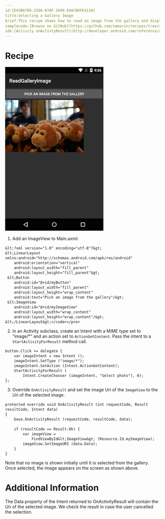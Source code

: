 ```yaml
---
id:{E43B67D6-25DA-87AF-1046-E9ACB6FE4110}  
title:Selecting a Gallery Image  
brief:This recipe shows how to read an image from the gallery and display it in an ImageView.  
samplecode:[Browse on GitHub](https://github.com/xamarin/recipes/tree/master/android/data/files/selecting_a_gallery_image)  
sdk:[Activity onActivtyResult](http://developer.android.com/reference/android/app/Activity.html)  
---
```


<a name="Recipe" class="injected"></a>


# Recipe

 [ ![](Images/PickGalleryImage.png)](Images/PickGalleryImage.png)

1. Add an ImageView to Main.axml:

```
&lt;?xml version="1.0" encoding="utf-8"?&gt;
&lt;LinearLayout xmlns:android="http://schemas.android.com/apk/res/android"
    android:orientation="vertical"
    android:layout_width="fill_parent"
    android:layout_height="fill_parent"&gt;
 &lt;Button  
    android:id="@+id/myButton"
    android:layout_width="fill_parent"
    android:layout_height="wrap_content"
    android:text="Pick an image from the gallery"/&gt;
 &lt;ImageView
    android:id="@+id/myImageView"
    android:layout_width="wrap_content"
    android:layout_height="wrap_content"/&gt;
&lt;/LinearLayout&gt;</code></pre>
```
<ol start="2">
  <li>In an Activity subclass, create an Intent with a MIME type set to “image/*” and an action set to <code>ActionGetContent</code>. Pass the intent to a
  <code>StartActivityForResult</code> method call.</li>
</ol>

```
button.Click += delegate {
    var imageIntent = new Intent ();
    imageIntent.SetType ("image/*");
    imageIntent.SetAction (Intent.ActionGetContent);
    StartActivityForResult (
        Intent.CreateChooser (imageIntent, "Select photo"), 0);
};
```
<ol start="3">
  <li>Override <code>OnActivityResult</code> and set the image Uri of the <code>ImageView</code> to the
  Uri of the selected image.</li>
</ol>

```
protected override void OnActivityResult (int requestCode, Result resultCode, Intent data)
{
    base.OnActivityResult (requestCode, resultCode, data);

    if (resultCode == Result.Ok) {
        var imageView =
            FindViewById&lt;ImageView&gt; (Resource.Id.myImageView);
        imageView.SetImageURI (data.Data);
    }
}
```
Note that no image is shown initially until it is selected from the gallery. Once selected, the image appears on the screen as shown above.

 <a name="Additional_Information" class="injected"></a>


# Additional Information

The Data property of the Intent returned to OnActivityResult will contain the
Uri of the selected image. We check the result in case the user cancelled the
selection.
